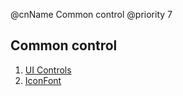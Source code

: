 @cnName Common control
@priority 7

## Common control

1. [UI Controls](./UI.md)
3. [IconFont](./icon_font.md)